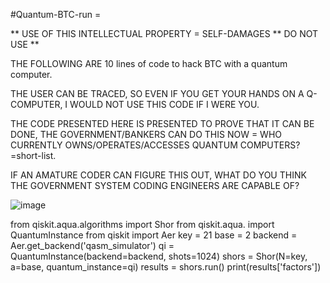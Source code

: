 #Quantum-BTC-run = 

** USE OF THIS INTELLECTUAL PROPERTY = SELF-DAMAGES ** DO NOT USE **

THE FOLLOWING ARE 10 lines of code to hack BTC with a quantum computer.

THE USER CAN BE TRACED, SO EVEN IF YOU GET YOUR HANDS ON A Q-COMPUTER, I WOULD NOT USE THIS CODE IF I WERE YOU.

THE CODE PRESENTED HERE IS PRESENTED TO PROVE THAT IT CAN BE DONE, THE GOVERNMENT/BANKERS CAN DO THIS NOW = WHO CURRENTLY OWNS/OPERATES/ACCESSES QUANTUM COMPUTERS?=short-list.

IF AN AMATURE CODER CAN FIGURE THIS OUT, WHAT DO YOU THINK THE GOVERNMENT SYSTEM CODING ENGINEERS ARE CAPABLE OF?

![image](https://user-images.githubusercontent.com/51065039/209723930-4aa51a81-6ca8-42d1-92cb-21819683f163.png)

from qiskit.aqua.algorithms import Shor
from qiskit.aqua. import QuantumInstance
from qiskit import Aer
key = 21
base = 2
backend = Aer.get_backend('qasm_simulator')
qi = QuantumInstance(backend=backend, shots=1024)
shors = Shor(N=key, a=base, quantum_instance=qi)
results = shors.run()
print(results['factors'])
